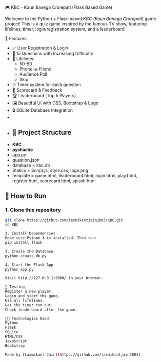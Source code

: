  🎮 KBC - Kaun Banega Crorepati (Flask Based Game)

Welcome to the Python + Flask-based *KBC (Kaun Banega Crorepati)* game project! This is a quiz game inspired by the famous TV show, featuring lifelines, timer, login/registration system, and a leaderboard.

🧠 Features

- ✅ User Registration & Login
- 🎯 15 Questions with Increasing Difficulty
- 🧭 Lifelines:
  - 50-50
  - Phone-a-Friend
  - Audience Poll
  - Skip
- ⏲ Timer system for each question
- 🧾 Scorecard & Feedback
- 🏆 Leaderboard (Top 5 Players)
- 🖼 Beautiful UI with CSS, Bootstrap & Logo
- 🔒 SQLite Database Integration
- 
- ## 📁 Project Structure
- **KBC**
- __pychache__
- app.py
- question.json
- database = kbc.db
- Statics = Script.js, style.css, logo.png
- template = game.html, leaderboard.html, login.html, play.html, register.html, scorecard.html, splash.html
  
## 🚀 How to Run
### 1. Clone this repository
```bash
git clone https://github.com/laxmikantjain2003/KBC.git
cd KBC

2. Install Dependencies
Make sure Python 3 is installed. Then run:
pip install flask

3. Create the Database
python create_db.py

4. Start the Flask App
python app.py

Visit http://127.0.0.1:5000/ in your browser.

🧪 Testing
Register a new player.
Login and start the game.
Use all lifelines.
Let the timer run out.
Check leaderboard after the game.

👨‍💻 Technologies Used
Python
Flask
SQLite
HTML/CSS
JavaScript
Bootstrap

Made by [Laxmikant Jain](https://github.com/laxmikantjain2003)
